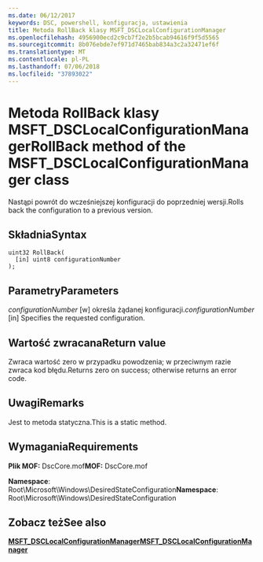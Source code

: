 ```yaml
---
ms.date: 06/12/2017
keywords: DSC, powershell, konfiguracja, ustawienia
title: Metoda RollBack klasy MSFT_DSCLocalConfigurationManager
ms.openlocfilehash: 4956900ecd2c9cb7f2e2b5bcab94616f9f5d5565
ms.sourcegitcommit: 8b076ebde7ef971d7465bab834a3c2a32471ef6f
ms.translationtype: MT
ms.contentlocale: pl-PL
ms.lasthandoff: 07/06/2018
ms.locfileid: "37893022"
---
```

# <a name="rollback-method-of-the-msftdsclocalconfigurationmanager-class"></a><span data-ttu-id="7dde0-103">Metoda RollBack klasy MSFT_DSCLocalConfigurationManager</span><span class="sxs-lookup"><span data-stu-id="7dde0-103">RollBack method of the MSFT_DSCLocalConfigurationManager class</span></span>

<span data-ttu-id="7dde0-104">Nastąpi powrót do wcześniejszej konfiguracji do poprzedniej wersji.</span><span class="sxs-lookup"><span data-stu-id="7dde0-104">Rolls back the configuration to a previous version.</span></span>

## <a name="syntax"></a><span data-ttu-id="7dde0-105">Składnia</span><span class="sxs-lookup"><span data-stu-id="7dde0-105">Syntax</span></span>

```mof
uint32 RollBack(
  [in] uint8 configurationNumber
);
```

## <a name="parameters"></a><span data-ttu-id="7dde0-106">Parametry</span><span class="sxs-lookup"><span data-stu-id="7dde0-106">Parameters</span></span>

<span data-ttu-id="7dde0-107">*configurationNumber* \[w\] określa żądanej konfiguracji.</span><span class="sxs-lookup"><span data-stu-id="7dde0-107">*configurationNumber* \[in\] Specifies the requested configuration.</span></span>

## <a name="return-value"></a><span data-ttu-id="7dde0-108">Wartość zwracana</span><span class="sxs-lookup"><span data-stu-id="7dde0-108">Return value</span></span>

<span data-ttu-id="7dde0-109">Zwraca wartość zero w przypadku powodzenia; w przeciwnym razie zwraca kod błędu.</span><span class="sxs-lookup"><span data-stu-id="7dde0-109">Returns zero on success; otherwise returns an error code.</span></span>

## <a name="remarks"></a><span data-ttu-id="7dde0-110">Uwagi</span><span class="sxs-lookup"><span data-stu-id="7dde0-110">Remarks</span></span>

<span data-ttu-id="7dde0-111">Jest to metoda statyczna.</span><span class="sxs-lookup"><span data-stu-id="7dde0-111">This is a static method.</span></span>

## <a name="requirements"></a><span data-ttu-id="7dde0-112">Wymagania</span><span class="sxs-lookup"><span data-stu-id="7dde0-112">Requirements</span></span>

<span data-ttu-id="7dde0-113">**Plik MOF:** DscCore.mof</span><span class="sxs-lookup"><span data-stu-id="7dde0-113">**MOF:** DscCore.mof</span></span>

<span data-ttu-id="7dde0-114">**Namespace**: Root\Microsoft\Windows\DesiredStateConfiguration</span><span class="sxs-lookup"><span data-stu-id="7dde0-114">**Namespace**: Root\Microsoft\Windows\DesiredStateConfiguration</span></span>

## <a name="see-also"></a><span data-ttu-id="7dde0-115">Zobacz też</span><span class="sxs-lookup"><span data-stu-id="7dde0-115">See also</span></span>

[<span data-ttu-id="7dde0-116">**MSFT_DSCLocalConfigurationManager**</span><span class="sxs-lookup"><span data-stu-id="7dde0-116">**MSFT_DSCLocalConfigurationManager**</span></span>](msft-dsclocalconfigurationmanager.md)